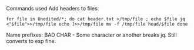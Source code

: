 

Commands used
Add headers to files:

``
for file in Unedited/*; do
cat header.txt >/tmp/file ; echo $file
jq <"$file">>/tmp/file
echo ]>>/tmp/file
mv -f /tmp/file head/$file
done
``


Name prefixes:
BAD CHAR - Some character or another breaks jq. Still converts to esp fine.
